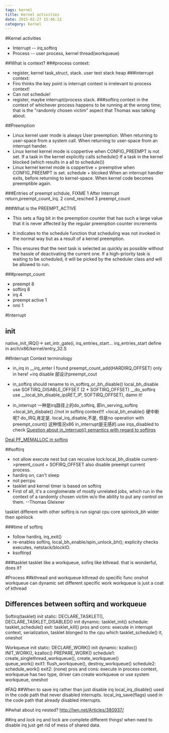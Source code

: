 ```yaml
---
tags: kernel
title: Kernel activities
date: 2015-02-27 15:46:12
category: kernel
---
```


#Kernel activities
* Interrupt -- irq,softirq
* Process	-- user process, kernel thread(workqueue)

##What is context?
###process context: 
* register, kernel task_struct, stack. user text stack heap
###interrupt context: 
* Firo thinks the key point is interrupt context is irrelevant to process context!
* Can not schedule!
* register, maybe interrupt/process stack.
###softirq context
in the context of whichever process happens to be running at the wrong time; 
that is the "randomly chosen victim" aspect that Thomas was talking about.

##Preemption
* Linux kernel user mode is always User preemption.
When returning to user-space from a system call.
When returning to user-space from an interrupt hander.
* Linux kernel kernel mode is coppertive when CONFIG_PREEMPT is not set.
If a task in the kernel explicitly calls schedule()
If a task in the kernel blocked (which results in a all to schedule())
* Linux kernel kernel mode is coppertive + preemptive when CONFIG_PREEMPT is set.
schedule + blcoked
When an interrupt handler exits, before returning to kernel-space.
When kernel code becomes preemptible again.

###Entries of preempt schdule, FIXME
1 After Interrupt return,preempt_count_irq.
2 cond_resched
3 preempt_count

###What is the PREEMPT_ACTIVE
* This sets a flag bit in the preemption counter that has such a large value
	that it is never affected by the regular preemption counter increments

* It indicates to the schedule function that scheduling was not 
	invoked in the normal way but as a result of a kernel preemption.

* This ensures that the next task is selected as quickly as possible without 
	the hassle of deactivating the current one. If a high-priority task is waiting 
	to be scheduled, it will be picked by the scheduler class and will be allowed to run.

###preempt_count
* preempt 8
* softirq 8
* irq	4
* preempt active 1
* nmi 1


#Interrupt
## init
native_init_IRQ()->  set_intr_gate(i, irq_entries_start...
irq_entries_start define in arch/x86/kernel/entry_32.S

##Interrupt Context terminology
* in_irq
in __irq_enter I found preempt_count_add(HARDIRQ_OFFSET) only in here!
+irq disable 部设计preempt_cout

* in_softirq
should rename to in_softirq_or_bh_disable()
local_bh_disable use SOFTIRQ_DISABLE_OFFSET  (2 * SOFTIRQ_OFFSET)
__do_softirq use __local_bh_disable_ip(_RET_IP_, SOFTIRQ_OFFSET), damn it!

* in_interrupt
一种是irq路径上的do_softirq, 即in_serving_softirq
+local_bh_disbale()
//not in softirq context!!!
+local_bh_enable()
硬中断呢?
do_IRQ,肯定是.
local_irq_disable,不是, 但是no operation with preempt_count() 这种情况x86 in_interrupt是无感的.use irqs_disabled to check
[Question about in_interrupt() semantics with regard to softirqs]()

[Deal PF_MEMALLOC in softirq](http://thread.gmane.org/gmane.linux.kernel/1152658)

##softirq
* not allow execute nest but can recusive lock:local_bh_disable 
current->preemt_count + SOFIRQ_OFFSET also disable preempt current process.
* hardirq on, can't sleep
* not percpu
* tasklet and kernel timer is based on softirq
* First of all, it's a conglomerate of mostly unrelated jobs, 
 which run in the context of a randomly chosen victim 
 w/o the ability to put any control on them. --Thomas Gleixner

tasklet different with other softirq is run  signal cpu core
spinlock_bh wider then spinlock 

###time of softirq
* follow hardirq, irq_exit()
* re-enables softirq, local_bh_enable/spin_unlock_bh(); explicity checks executes, netstack/blockIO.
* ksoftirqd

###tasklet
tasklet like a workqueue, sofirq like kthread. that is wonderful, does it?

#Process
##kthread and workqueue
kthread do specific func onshot
workqueue can dynamic set different specific work
workqueue is just a coat of kthread

## Differences between softirq and workqueue
Softirq(tasklet)
init static:	DECLARE_TASKLET(), DECLARE_TASKLET_DISABLED()
init dynamic:	tasklet_init()
schedule:	tasklet_schedule()
exit:		tasklet_kill()
pros and cons:	execute in interrupt context, serialization, tasklet blonged to the cpu which tasklet_schedule() it, oneshot

Workqueue
init static:	DECLARE_WORK()
init dynamic:	kzalloc() INIT_WORK(), kzalloc() PREPARE_WORK()
schedule1:	create_singlethread_workqueue(), create_workqueue()  
		queue_work()
exit1:		flush_workqueue(), destroy_workqueue()
schedule2:	schedule_work()
exit2:		(none)
pros and cons:	execute in process context, workqueue has two type, driver can create workqueue or use system workqueue, oneshot

#FAQ
##When to save irq rather than just disable irq
local_irq_disable() used in the code path that never disabled interrupts.
local_irq_save(flags) used in the code path that already disabled interrupts.

##what about irq nested?
http://lwn.net/Articles/380937/

##irq and lock
irq and lock are complete different things!
when need to disable irq just get rid of mess of shared data.


